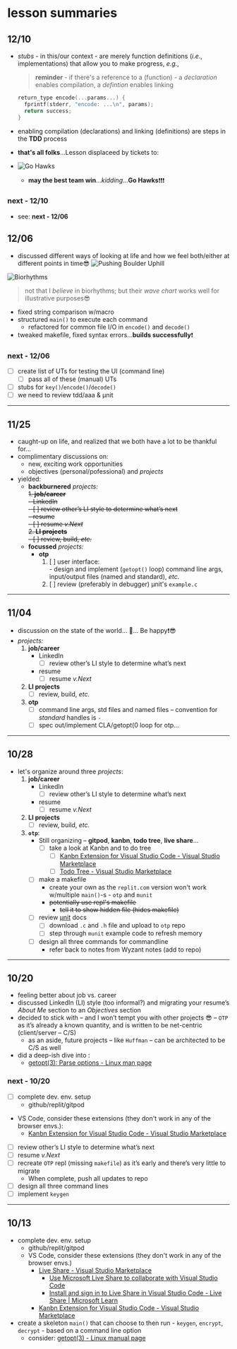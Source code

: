 # lesson summaries

## 12/10

- *stubs* - in this/our context - are merely function definitions (*i.e*., implementations) that allow you to make progress, *e.g.*,
  > **reminder** - if there's a reference to a (function) - a *declaration* enables compilation, a *defintion* enables linking

  ```C
  return_type encode(...params...) {
    fprintf(stderr, "encode: ...\n", params);
    return success;
  }
  ```

- enabling compilation (declarations) and linking (definitions) are steps in the **TDD** process
- **that's all folks**...Lesson displaceed by tickets to:
- ![Go Hawks](https://th.bing.com/th?id=OIF.ypvcLGQKBXGC%2f2ca%2bYR5qg&rs=1&pid=ImgDetMain)
  - **may the best team win**...*kidding*...**Go Hawks**❗❗❗

### next - 12/10

- see: **next - 12/06**

## 12/06

- discussed different ways of looking at life and how we feel both/either at different points in time😎
![Pushing Boulder Uphill](https://miro.medium.com/max/880/1*dKf6Q2WJ1RGZlPjvUbPNFw.gif "Pushing Boulder Uphill")

![Biorhythms](https://www.intmath.com/trigonometric-graphs/img/biorhythms.gif "Biorhythms")

> not that I *believe* in biorhythms; but their *wave chart* works well for illustrative purposes😎

- fixed string comparison w/macro
- structured `main()` to execute each command
  - refactored for common file I/O in `encode()` and `decode()`
- tweaked makefile, fixed syntax errors...**builds successfully**❗

### next - 12/06

- [ ] create list of UTs for testing the UI (command line)
  - [ ] pass all of these (manual) UTs
- [ ] stubs for `key()`/`encode()`/`decode()`
- [ ] we need to review tdd/aaa & µnit

---

## 11/25

- caught-up on life, and realized that we both have a lot to be thankful for...
- complimentary discussions on:
  - new, exciting work opportunities
  - objectives (personal/pofessional) and *projects*
- yielded:
  - **backburnered** *projects:*  
    ~~1. **job/career**~~  
      ~~- LinkedIn~~  
        ~~- [ ] review other’s LI style to determine what’s next~~  
      ~~- resume~~  
        ~~- [ ] resume *v.Next*~~  
    ~~2. **LI projects**~~  
      ~~- [ ] review, build, *etc.*~~  
  - **focussed** *projects:*  
    - **otp**
        1. [ ] user interface:  
          - design and implement (`getopt()` loop) command line args, input/output files (named and standard), *etc.*  
        2. [ ] review (preferably in debugger) µnit's `example.c`

---

## 11/04

- discussion on the state of the world... 🎼... Be happy❗😎
- *projects:*
  1. **job/career**
     - LinkedIn
       - [ ] review other’s LI style to determine what’s next
     - resume
       - [ ] resume *v.Next*
  2. **LI projects**
     - [ ] review, build, *etc.*
  3. **otp**
      - [ ] command line args, std files and named files – convention for *standard* handles is `-`
      - [ ] spec out/implement CLA/getopt(0 loop for otp…

---

## 10/28

- let's organize around three *projects*:
  1. **job/career**
     - LinkedIn
       - [ ] review other’s LI style to determine what’s next
     - resume
       - [ ] resume *v.Next*
  2. **LI projects**
     - [ ] review, build, *etc.*
  3. **`otp`**:
     - Still organizing – **gitpod**, **kanbn**, **todo tree**, **live share**…
       - [ ] take a look at Kanbn and to do tree
         - [ ] [Kanbn Extension for Visual Studio Code - Visual Studio Marketplace](https://marketplace.visualstudio.com/items?itemName=gordonlarrigan.vscode-kanbn)
         - [ ] [Todo Tree - Visual Studio Marketplace](https://marketplace.visualstudio.com/items?itemName=Gruntfuggly.todo-tree)
     - [ ] make a makefile
       - create your own as the `replit.com` version won't work w/multiple `main()`-s - `otp` and `munit`
       - ~~potentially use repl's makefile~~
         - ~~tell it to show hidden file (hides makefile)~~
     - [ ] review [µnit](https://nemequ.github.io/munit/) docs
       - [ ] download `.c` and `.h` file and upload to `otp` repo
       - [ ] step through `munit` example code to refresh memory
     - [ ] design all three commands for commandline
       - refer back to notes from Wyzant notes (add to repo)

---

## 10/20

- feeling better about job vs. career
- discussed LinkedIn (LI) style (too informal?) and migrating your resume’s *About Me* section to an *Objectives* section
- decided to stick with – and I won’t tempt you with other projects 😎 – `OTP` as it’s already a known quantity, and is written to be net-centric (client/server – C/S)  
  - as an aside, future projects – like `Huffman` – can be architected to be C/S as well
- did a deep-ish dive into :
  - [getopt(3): Parse options - Linux man page](https://linux.die.net/man/3/getopt)

### next - 10/20

- [ ] complete dev. env. setup
  - github/replit/gitpod
- VS Code, consider these extensions (they don't work in any of the browser envs.):
  - [Kanbn Extension for Visual Studio Code - Visual Studio Marketplace](https://marketplace.visualstudio.com/items?itemName=gordonlarrigan.vscode-kanbn)
- [ ] review other’s LI style to determine what’s next
- [ ] resume *v.Next*
- [ ] recreate `OTP` repl (missing `makefile`) as it’s early and there’s very little to migrate
  - When complete, push all updates to repo
- [ ] design all three command lines
- [ ] implement `keygen`

---

## 10/13

- complete dev. env. setup
  - github/replit/gitpod
  - VS Code, consider these extensions (they don't work in any of the browser envs.)
    - [Live Share - Visual Studio Marketplace](https://marketplace.visualstudio.com/items?itemName=MS-vsliveshare.vsliveshare)
      - [Use Microsoft Live Share to collaborate with Visual Studio Code](https://code.visualstudio.com/learn/collaboration/live-share)
      - [Install and sign in to Live Share in Visual Studio Code - Live Share | Microsoft Learn](https://learn.microsoft.com/en-us/visualstudio/liveshare/use/install-live-share-visual-studio-code)
    - [Kanbn Extension for Visual Studio Code - Visual Studio Marketplace](https://marketplace.visualstudio.com/items?itemName=gordonlarrigan.vscode-kanbn)
- create a skeleton `main()` that can choose to then run - `keygen`, `encrypt`, `decrypt` - based on a command line option
  - consider: [getopt(3) - Linux manual page](https://www.man7.org/linux/man-pages/man3/getopt.3.html)
